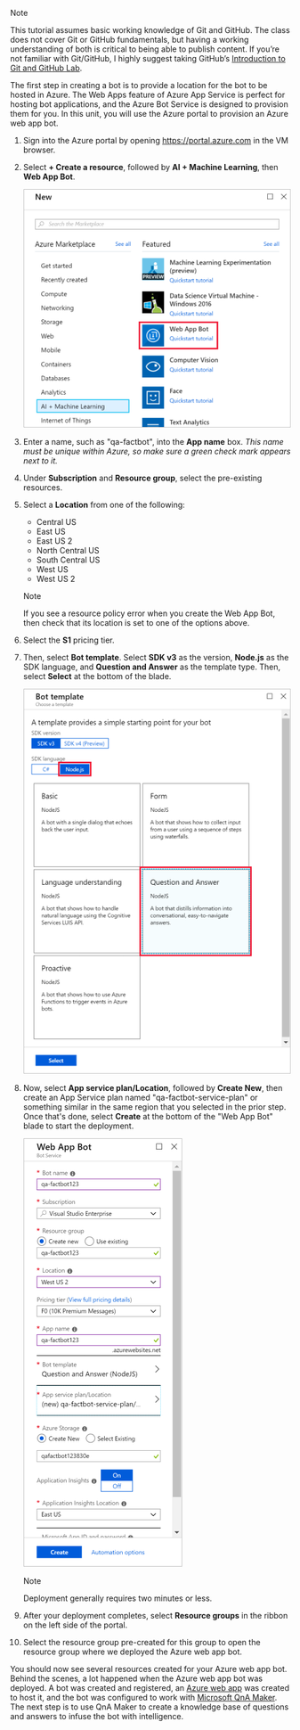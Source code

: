 > [!NOTE]
> This tutorial assumes basic working knowledge of Git and GitHub. The class does not cover Git or GitHub fundamentals, but having a working understanding of both is critical to being able to publish content. If you’re not familiar with Git/GitHub, I highly suggest taking GitHub’s [Introduction to Git and GitHub Lab](https://lab.github.com/githubtraining/introduction-to-github).

The first step in creating a bot is to provide a location for the bot to be hosted in Azure. The Web Apps feature of Azure App Service is perfect for hosting bot applications, and the Azure Bot Service is designed to provision them for you. In this unit, you will use the Azure portal to provision an Azure web app bot.

1. Sign into the Azure portal by opening https://portal.azure.com in the VM browser.

1. Select **+ Create a resource**, followed by **AI + Machine Learning**, then **Web App Bot**.

    ![Screenshot of the Azure portal showing the Create a resource blade with the Web App Bot resource type highlighted.](../media/2-new-bot-service.png)

1. Enter a name, such as "qa-factbot", into the **App name** box. *This name must be unique within Azure, so make sure a green check mark appears next to it.*

1. Under **Subscription** and **Resource group**, select the pre-existing resources.

1. Select a **Location** from one of the following:
    - Central US
    - East US
    - East US 2
    - North Central US
    - South Central US
    - West US
    - West US 2

    > [!NOTE]
    > If you see a resource policy error when you create the Web App Bot, then check that its location is set to one of the options above.

1. Select the **S1** pricing tier.

1. Then, select **Bot template**. Select **SDK v3** as the version, **Node.js** as the SDK language, and **Question and Answer** as the template type. Then, select **Select** at the bottom of the blade.

    ![Screenshot of the Azure portal showing the Bot template blade of the bot creation process with the Node.js SDK language and Question and Answer template options highlighted.](../media/2-portal-select-template.png)

1. Now, select **App service plan/Location**, followed by **Create New**, then create an App Service plan named "qa-factbot-service-plan" or something similar in the same region that you selected in the prior step. Once that's done, select **Create** at the bottom of the "Web App Bot" blade to start the deployment.

    ![Screenshot of the Azure portal showing a sample configuration blade for a new Web App Bot.](../media/2-portal-start-bot-creation.png)

    > [!NOTE]
    > Deployment generally requires two minutes or less.

1. After your deployment completes, select **Resource groups** in the ribbon on the left side of the portal.
1. Select the resource group pre-created for this group to open the resource group where we deployed the Azure web app bot.

You should now see several resources created for your Azure web app bot. Behind the scenes, a lot happened when the Azure web app bot was deployed. A bot was created and registered, an [Azure web app](https://azure.microsoft.com/services/app-service/web/) was created to host it, and the bot was configured to work with [Microsoft QnA Maker](https://www.qnamaker.ai/). The next step is to use QnA Maker to create a knowledge base of questions and answers to infuse the bot with intelligence.
